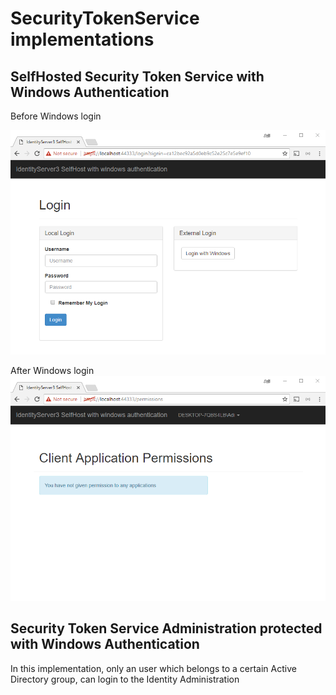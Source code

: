 # SecurityTokenService implementations
## SelfHosted Security Token Service with Windows Authentication
Before Windows login

![Sts self host with windows authentication](assets/SelfHostWindowsAuthentication/self-host-windows-authentication.png "Sts self host with windows authentication")

After Windows login
![Sts self host with windows authentication, after windows login](assets/SelfHostWindowsAuthentication/self-host-windows-authentication-logged-in.png "Sts self host with windows authentication, after windows login")

## Security Token Service Administration protected with Windows Authentication
In this implementation, only an user which belongs to a certain Active Directory group, can login to the Identity Administration

